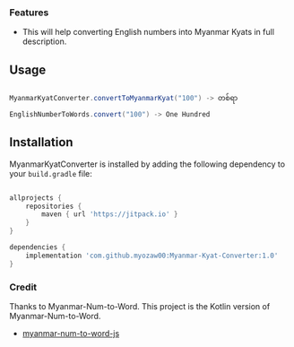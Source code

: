 

### Features

- This will help converting English numbers into Myanmar Kyats in full description.

## Usage
```java

MyanmarKyatConverter.convertToMyanmarKyat("100") -> တစ်ရာ

EnglishNumberToWords.convert("100") -> One Hundred

```


## Installation

MyanmarKyatConverter is installed by adding the following dependency to your `build.gradle` file:

```groovy

allprojects {
	repositories {
		maven { url 'https://jitpack.io' }
	}
}

dependencies {
	implementation 'com.github.myozaw00:Myanmar-Kyat-Converter:1.0'
}
```

### Credit
Thanks to Myanmar-Num-to-Word. This project is the Kotlin version of Myanmar-Num-to-Word.

- [myanmar-num-to-word-js](https://github.com/stevenay/myanmar-num-to-word-js)   



